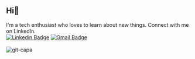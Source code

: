 ## Hi🖖
I'm a tech enthusiast who loves to learn about new things. Connect with me on LinkedIn.
<br>
[![Linkedin Badge](https://img.shields.io/badge/LinkedIn-0077B5?style=for-the-badge&logo=linkedin&logoColor=white&link=https://www.linkedin.com/in/heenluy/)](https://www.linkedin.com/in/heenluy/)
[![Gmail Badge](https://img.shields.io/badge/Gmail-D14836?style=for-the-badge&logo=gmail&logoColor=white&link=mailto:heenluy@gmail.com)](mailto:heenluy@gmail.com)
<br>
<br>
![git-capa](https://user-images.githubusercontent.com/83776695/159016556-e17a7863-0c72-4d07-8619-57dd04abc825.png)


